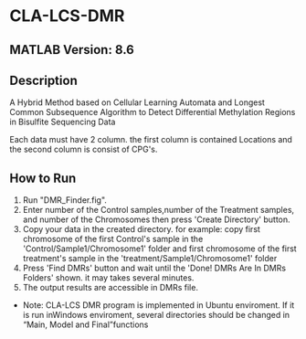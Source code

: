 # CLA-LCS-DMR
## MATLAB Version: 8.6
## Description
A Hybrid Method based on Cellular Learning Automata and Longest Common Subsequence Algorithm to Detect Differential Methylation Regions in Bisulfite Sequencing Data

Each data must have 2 column. the first column is contained Locations and the second column is consist of CPG's.
## How to Run
1) Run "DMR_Finder.fig".
2) Enter number of the Control samples,number of the Treatment samples, and number of the Chromosomes then press 'Create Directory' button. 
3) Copy your data in the created directory.
	for example: copy first chromosome of the first Control's sample in the 'Control/Sample1/Chromosome1' folder
		     and first chromosome of the first treatment's sample in the 'treatment/Sample1/Chromosome1' folder
4) Press 'Find DMRs' button and wait until the 'Done! DMRs Are In DMRs Folders' shown. it may takes several minutes.
5) The output results are accessible in DMRs file.
* Note:  CLA-LCS   DMR   program   is   implemented   in   Ubuntu   enviroment.   If   it   is   run   inWindows enviroment, several directories  should be changed in “Main, Model and  Final”functions
